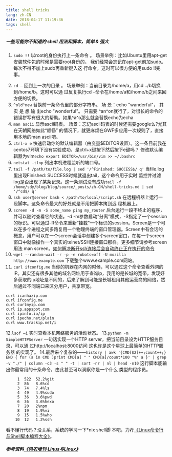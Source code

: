 ```yaml
---
title: shell tricks
lang: zh-CN
date: 2018-04-17 11:19:36
tags: shell
---
```

##### 一些可能你不知道的 shell 用法和脚本，简单 & 强大
1. `sudo !!`
 以root的身份执行上一条命令 。
 场景举例：比如Ubuntu里用apt-get安装软件包的时候是需要root身份的，
我们经常会忘记在apt-get前加sudo。每次不得不加上sudo再重新键入这
行命令，这时可以很方便的用sudo !!完事。
<!-- more -->
2. `cd –`
 回到上一次的目录 。
 场景举例：当前目录为/home/a，用cd ../b切换到/home/b。这时可以通
过反复执行cd –命令在/home/a和/home/b之间来回方便的切换。
3. `^old^new`
 替换前一条命令里的部分字符串。
 场 景：echo "wanderful"， 其 实 是 想 输 出echo "wonderful"。 只需要
^an^on就行了，对很长的命令的错误拼写有很大的帮助。如果^a^o那么就会替换echo为echa
4. `man ascii`
 显示ascii码表。
 场景：忘记ascii码表的时候还需要google么?尤其在天朝网络如此“顺畅”
的情况下，就更麻烦在GWF多应用一次规则了，直接用本地的man ascii吧。
5. `ctrl-x e`
 快速启动你的默认编辑器（由变量$EDITOR设置）。这一条目前我在centos7环境下没有实验成功，是ctrl+x键按下然后按下e键吗？
修改默认编辑器为vim`echo export EDITOR=/usr/bin/vim >> ~/.bashrc`
6. `netstat –tlnp`
 列出本机进程监听的端口号。
7. `tail -f /path/to/file.log | sed '/^Finished: SUCCESS$/ q'`
 当file.log里出现Finished: SUCCESS时候就退出tail，这个命令用于实时
监控并过滤log是否出现了某条记录。这一条测试没有成功`tail -f /home/sdy/blog/blog/source/_posts/zh-CN/shell-tricks.md | sed '/^cd$/ q'`
8. `ssh user@server bash < /path/to/local/script.sh`
 在远程机器上运行一段脚本。这条命令最大的好处就是不用把脚本拷到远
程机器上。
9. `screen -d -m -S some_name ping my_router`
 后台运行一段不终止的程序，并可以随时查看它的状态。-d -m参数启动“分离”模式，-S指定了一个session的标识。可以通过-R命令来重新“挂载”一个标识的session。Screen是一个可以在多个进程之间多路复用一个物理终端的窗口管理器。Screen中有会话的概念，用户可以在一个screen会话中创建多个screen窗口，在每一个screen窗口中就像操作一个真实的telnet/SSH连接窗口那样。更多细节请参考screen用法 man screen。[如何解决断开ssh连接后会自动终止正在执行的命令](https://www.ibm.com/developerworks/cn/linux/l-cn-screen/)
10. `wget --random-wait -r -p -e robots=off -U mozilla http://www.example.com`
 下载整个www.example.com网站。
11. `curl ifconfig.me`
 当你的机器在内网的时候，可以通过这个命令查看外网的IP。其实还有很多其他的域名网址用于查询ip，我用的是长城的宽带，发现好多获取的ip地址是不同的，后来了解到可能是长城租用其他运营商的网络，然后通过不同端口来区分用户，共享带宽。
```
curl icanhazip.com
curl ifconfig.me
curl curlmyip.com
curl ip.appspot.com
curl ipinfo.io/ip
curl ipecho.net/plain
curl www.trackip.net/i
```
12.`lsof –i`
实时查看本机网络服务的活动状态。
13.`python -m SimpleHTTPServer`
 一句话实现一个HTTP server，把当前目录设为HTTP服务目录，可以通
过http://localhost:8000访问 这也许是这个星球上最简单的HTTP服务器
的实现了。
14.最后来个复杂的——`history | awk '{CMD[$2]++;count++;} END { for (a in CMD )print CMD[a] " " CMD[a]/count*100 "%" a }' | grep -v "./" | column -c3 -s " " -t | sort -nr | nl | head -n10`
 这行脚本能输出你最常用的十条命令，由此甚至可以洞察你是一个什么
类型的程序员。
```
     1	522  52.2%git
     2	86   8.6%cd
     3	74   7.4%ls
     4	49   4.9%sudo
     5	36   3.6%pwd
     6	36   3.6%hexo
     7	20   2%npm
     8	19   1.9%vi
     9	15   1.5%who
    10	12   1.2%ssh

```
看不懂行代码？没关系，系统的学习一下*nix shell脚
本吧，力荐[《Linux命令行与Shell脚本编程大全》](http://www.ituring.com.cn/book/980)。

##### 参考资料[《码农增刊·Linus与Linux》](http://www.ituring.com.cn/book/1501)




